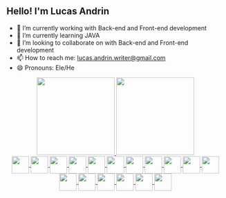 ## Hello! I'm Lucas Andrin

- 🔭 I’m currently working with Back-end and Front-end development
- 🌱 I’m currently learning JAVA
- 👯 I’m looking to collaborate on with Back-end and Front-end development
- 📫 How to reach me: lucas.andrin.writer@gmail.com
- 😄 Pronouns: Ele/He
<div align="center">
  <a href="https://github.com/LucasAndrin">
  <div>
    <img height="180em" src="https://github-readme-stats.vercel.app/api?username=lucasandrin&show_icons=true&theme=tokyonight&include_all_commits=true&count_private=true&bg_color=00000000#gh-dark-mode-only"/>
    <img height="180em" src="https://github-readme-stats.vercel.app/api/top-langs/?username=lucasandrin&layout=compact&langs_count=7&theme=tokyonight&bg_color=00000000#gh-dark-mode-only"/>
  </div>
</div>
  
 <div style="diplay: inline-block" align="center">
  <img align="center" heigh="40" width="40" src="https://cdn.jsdelivr.net/gh/devicons/devicon/icons/php/php-original.svg" />
  <img align="center" heigh="40" width="40" src="https://cdn.jsdelivr.net/gh/devicons/devicon/icons/html5/html5-original.svg" />
  <img align="center" heigh="40" width="40" src="https://cdn.jsdelivr.net/gh/devicons/devicon/icons/javascript/javascript-original.svg" />
  <img align="center" heigh="40" width="40" src="https://cdn.jsdelivr.net/gh/devicons/devicon/icons/jquery/jquery-original.svg" />
  <img align="center" heigh="40" width="40" src="https://cdn.jsdelivr.net/gh/devicons/devicon/icons/java/java-original.svg" />
  <img align="center" heigh="40" width="40" src="https://cdn.jsdelivr.net/gh/devicons/devicon/icons/laravel/laravel-plain.svg" /> 
  <img align="center" heigh="40" width="40" src="https://cdn.jsdelivr.net/gh/devicons/devicon/icons/vuejs/vuejs-original.svg" />   
  <img align="center" heigh="40" width="40" src="https://cdn.jsdelivr.net/gh/devicons/devicon/icons/docker/docker-plain.svg" />
  <img align="center" heigh="40" width="40" src="https://cdn.jsdelivr.net/gh/devicons/devicon/icons/python/python-original.svg" />
  <img align="center" heigh="40" width="40" src="https://cdn.jsdelivr.net/gh/devicons/devicon/icons/github/github-original.svg" />
  <img align="center" heigh="40" width="40" src="https://cdn.jsdelivr.net/gh/devicons/devicon/icons/mysql/mysql-original.svg" />   
  <img align="center" heigh="40" width="40" src="https://cdn.jsdelivr.net/gh/devicons/devicon/icons/postgresql/postgresql-original.svg" />    
  <img align="center" heigh="40" width="40" src="https://cdn.jsdelivr.net/gh/devicons/devicon/icons/apache/apache-original.svg" />
  <img align="center" heigh="40" width="40" src="https://cdn.jsdelivr.net/gh/devicons/devicon/icons/composer/composer-original.svg" />
  <img align="center" heigh="40" width="40" src="https://cdn.jsdelivr.net/gh/devicons/devicon/icons/css3/css3-original.svg" />
  <img align="center" heigh="40" width="40" src="https://cdn.jsdelivr.net/gh/devicons/devicon/icons/git/git-original.svg" />
  <img align="center" heigh="40" width="40" src="https://cdn.jsdelivr.net/gh/devicons/devicon/icons/nginx/nginx-original.svg" />
 </div>
  
<!-- ![Top Langs](https://github-readme-stats.vercel.app/api/top-langs/?username=lucasandrin&theme=tokyonight&bg_color=00000000#gh-dark-mode-only) -->
  


